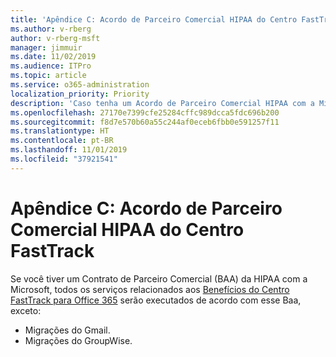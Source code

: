```yaml
---
title: 'Apêndice C: Acordo de Parceiro Comercial HIPAA do Centro FastTrack'
ms.author: v-rberg
author: v-rberg-msft
manager: jimmuir
ms.date: 11/02/2019
ms.audience: ITPro
ms.topic: article
ms.service: o365-administration
localization_priority: Priority
description: 'Caso tenha um Acordo de Parceiro Comercial HIPAA com a Microsoft para os serviços do FastTrack, todos os serviços relacionados no Benefícios do Centro FastTrack para Office 365 estarão incluídos neste Acordo, com exceção de:'
ms.openlocfilehash: 27170e7399cfe25284cffc989dcca5fdc696b200
ms.sourcegitcommit: f8d7e570b60a55c244af0eceb6fbb0e591257f11
ms.translationtype: HT
ms.contentlocale: pt-BR
ms.lasthandoff: 11/01/2019
ms.locfileid: "37921541"
---
```

# <a name="appendix-c---fasttrack-center-hipaa-business-associate-agreement"></a>Apêndice C: Acordo de Parceiro Comercial HIPAA do Centro FastTrack

Se você tiver um Contrato de Parceiro Comercial (BAA) da HIPAA com a Microsoft, todos os serviços relacionados aos [Benefícios do Centro FastTrack para Office 365](O365-fasttrack-benefit-for-office-365.md) serão executados de acordo com esse Baa, exceto: 
  
- Migrações do Gmail.   
- Migrações do GroupWise.
    

